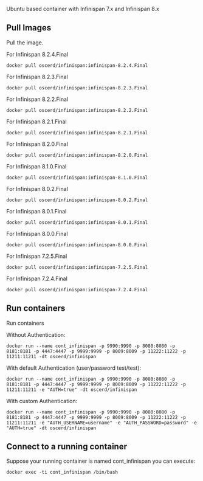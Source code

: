 Ubuntu based container with Infinispan 7.x and Infinispan 8.x

## Pull Images

Pull the image.

For Infinispan 8.2.4.Final

```
docker pull oscerd/infinispan:infinispan-8.2.4.Final
```

For Infinispan 8.2.3.Final

```
docker pull oscerd/infinispan:infinispan-8.2.3.Final
```

For Infinispan 8.2.2.Final

```
docker pull oscerd/infinispan:infinispan-8.2.2.Final
```

For Infinispan 8.2.1.Final

```
docker pull oscerd/infinispan:infinispan-8.2.1.Final
```

For Infinispan 8.2.0.Final

```
docker pull oscerd/infinispan:infinispan-8.2.0.Final
```

For Infinispan 8.1.0.Final

```
docker pull oscerd/infinispan:infinispan-8.1.0.Final
```

For Infinispan 8.0.2.Final

```
docker pull oscerd/infinispan:infinispan-8.0.2.Final
```

For Infinispan 8.0.1.Final

```
docker pull oscerd/infinispan:infinispan-8.0.1.Final
```

For Infinispan 8.0.0.Final

```
docker pull oscerd/infinispan:infinispan-8.0.0.Final
```

For Infinispan 7.2.5.Final

```
docker pull oscerd/infinispan:infinispan-7.2.5.Final
```

For Infinispan 7.2.4.Final

```
docker pull oscerd/infinispan:infinispan-7.2.4.Final
```

## Run containers

Run containers

Without Authentication:

```
docker run --name cont_infinispan -p 9990:9990 -p 8080:8080 -p 8181:8181 -p 4447:4447 -p 9999:9999 -p 8009:8009 -p 11222:11222 -p 11211:11211 -dt oscerd/infinispan 
```

With default Authentication (user/password test/test):

```
docker run --name cont_infinispan -p 9990:9990 -p 8080:8080 -p 8181:8181 -p 4447:4447 -p 9999:9999 -p 8009:8009 -p 11222:11222 -p 11211:11211 -e "AUTH=true" -dt oscerd/infinispan 
```

With custom Authentication:

```
docker run --name cont_infinispan -p 9990:9990 -p 8080:8080 -p 8181:8181 -p 4447:4447 -p 9999:9999 -p 8009:8009 -p 11222:11222 -p 11211:11211 -e "AUTH_USERNAME=username" -e "AUTH_PASSWORD=password" -e "AUTH=true" -dt oscerd/infinispan 
```

## Connect to a running container

Suppose your running container is named cont_infinispan you can execute:

```
docker exec -ti cont_infinispan /bin/bash
```
